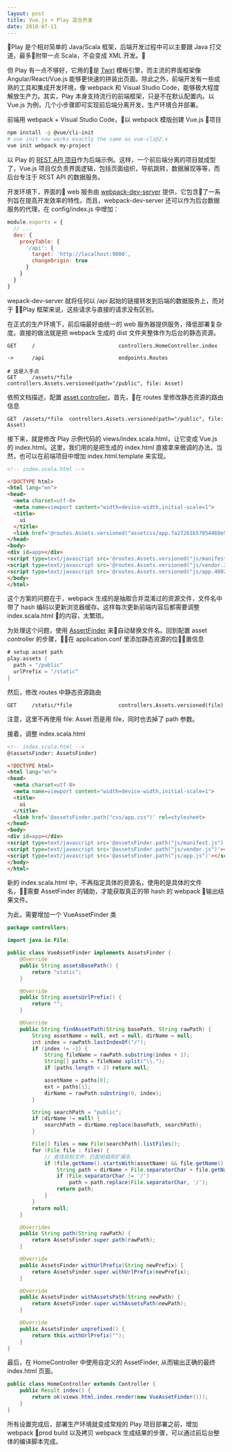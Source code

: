 ```yaml
---
layout: post
title: Vue.js + Play 混合开发
date: 2018-07-11
---
```

Play 是个相对简单的 Java/Scala 框架，后端开发过程中可以主要跟 Java 打交道，最多附带一点 Scala，不会变成 XML 开发。

但 Play 有一点不够好，它用的是 [Twirl](https://github.com/playframework/twirl) 模板引擎，而主流的界面框架像 Angular/React/Vue.js 能够更快速的拼装出页面。除此之外，前端开发有一些成熟的工具和集成开发环境，像 webpack 和 Visual Studio Code，能够极大程度解放生产力。其实，Play 本身支持流行的前端框架，只是不在默认配置内。以 Vue.js 为例，几个小步骤即可实现前后端分离开发，生产环境合并部署。

前端用 webpack + Visual Studio Code，以 webpack 模版创建 Vue.js 项目

```bash
npm install -g @vue/cli-init
# vue init now works exactly the same as vue-cli@2.x
vue init webpack my-project
```

以 Play 的 [REST API 项目](https://github.com/playframework/play-java-rest-api-example/tree/2.6.x)作为后端示例。这样，一个前后端分离的项目就成型了，Vue.js 项目仅负责界面逻辑，包括页面组织，导航跳转，数据展现等等，而后台专注于 REST API 的数据服务。

开发环境下，界面的 web 服务由 [webpack-dev-server](https://webpack.js.org/guides/development/#using-webpack-dev-server) 提供，它包含了一系列旨在提高开发效率的特性。而且，webpack-dev-server 还可以作为后台数据服务的代理，在 config/index.js 中增加：

```Javascript
module.exports = {
  // ...
  dev: {
    proxyTable: {
      '/api': {
        target: 'http://localhost:9000',
        changeOrigin: true
      }
    }
  }
}
```

wepack-dev-server 就将任何以 /api 起始的链接转发到后端的数据服务上，而对于 Play 框架来说，这些请求与直接的请求没有区别。

在正式的生产环境下，前后端最好由统一的 web 服务器提供服务，降低部署复杂度。直接的做法就是把 webpack 生成的 dist 文件夹整体作为后台的静态资源。

```
GET     /                           controllers.HomeController.index

->      /api                        endpoints.Routes

# 这是入手点
GET     /assets/*file               controllers.Assets.versioned(path="/public", file: Asset)
```
依照文档描述，配置 [asset controller](https://www.playframework.com/documentation/2.6.x/AssetsOverview#the-assets-controller)。首先，在 routes 里修改静态资源的路由信息
```
GET  /assets/*file  controllers.Assets.versioned(path="/public", file: Asset)
```
接下来，就是修改 Play 示例代码的 views/index.scala.html，让它变成 Vue.js 的 index.html。这里，我们用的是把生成的 index.html 直接拿来微调的办法，当然，也可以在前端项目中增加 index.html.template 来实现。
```html
<!-- index.scala.html -->

<!DOCTYPE html>
<html lang="en">
<head>
  <meta charset=utf-8>
  <meta name=viewport content="width=device-width,initial-scale=1">
  <title>
    ui
  </title>
  <link href='@routes.Assets.versioned("assetcss/app.7a27261b57054469e5aa6196ff2a634a0e36368a.css")' rel=stylesheet>
</head>
<body>
<div id=app></div>
<script type=text/javascript src='@routes.Assets.versioned("js/manifest.fb1c0051aa2af0e62d3de62c6c374b87838ecf9b.js")'></script>
<script type=text/javascript src='@routes.Assets.versioned("js/vendor.31e2f39332bf57cfb205484cc04b7d2f30ab6107.js")'></script>
<script type=text/javascript src='@routes.Assets.versioned("js/app.48022844b9ea394376dd0906cc890dd6269c3ade.js")'></script>
</body>
</html>
```
这个方案的问题在于，webpack 生成的是抽取合并混淆过的资源文件，文件名中带了 hash 编码以更新浏览器缓存。这样每次更新前端内容后都需要调整 index.scala.html 的内容，太繁琐。

为处理这个问题，使用 [AssertFinder](https://www.playframework.com/documentation/2.6.x/AssetsOverview#using-configuration-and-assetsfinder) 来自动替换文件名。回到配置 asset controller 的步骤，在 application.conf 里添加静态资源的位置信息
```Scala
# setup asset path
play.assets {
  path = "/public"
  urlPrefix = "/static"
}
```
然后，修改 routes 中静态资源路由
```
GET     /static/*file               controllers.Assets.versioned(file)
```
注意，这里不再使用 file: Asset 而是用 file，同时也去掉了 path 参数。

接着，调整 index.scala.html
```html
<!-- index.scala.html -->
@(assetsFinder: AssetsFinder)

<!DOCTYPE html>
<html lang="en">
<head>
  <meta charset=utf-8>
  <meta name=viewport content="width=device-width,initial-scale=1">
  <title>
    ui
  </title>
  <link href='@assetsFinder.path("css/app.css")' rel=stylesheet>
</head>
<body>
<div id=app></div>
<script type=text/javascript src='@assetsFinder.path("js/manifest.js")'></script>
<script type=text/javascript src='@assetsFinder.path("js/vendor.js")'></script>
<script type=text/javascript src='@assetsFinder.path("js/app.js")'></script>
</body>
</html>
```
新的 index.scala.html 中，不再指定具体的资源名，使用的是具体的文件名，需要 AssetFinder 的辅助，才能获取真正的带 hash 的 webpack 输出结果文件。

为此，需要增加一个 VueAssetFinder 类
``` Java
package controllers;

import java.io.File;

public class VueAssetFinder implements AssetsFinder {
    @Override
    public String assetsBasePath() {
        return "static";
    }

    @Override
    public String assetsUrlPrefix() {
        return "";
    }

    @Override
    public String findAssetPath(String basePath, String rawPath) {
        String assetName = null, ext = null, dirName = null;
        int index = rawPath.lastIndexOf("/");
        if (index != -1) {
            String fileName = rawPath.substring(index + 1);
            String[] paths = fileName.split("\\.");
            if (paths.length < 2) return null;

            assetName = paths[0];
            ext = paths[1];
            dirName = rawPath.substring(0, index);
        }

        String searchPath = "public";
        if (dirName != null) {
            searchPath = dirName.replace(basePath, searchPath);
        }

        File[] files = new File(searchPath).listFiles();
        for (File file : files) {
            // 查找目标文件，匹配前缀和扩展名
            if (file.getName().startsWith(assetName) && file.getName().endsWith(ext)) {
                String path = dirName + File.separatorChar + file.getName();
                if (File.separatorChar != '/')
                    path = path.replace(File.separatorChar, '/');
                return path;
            }
        }
        return null;
    }

    @Overrides
    public String path(String rawPath) {
        return AssetsFinder.super.path(rawPath);
    }

    @Override
    public AssetsFinder withUrlPrefix(String newPrefix) {
        return AssetsFinder.super.withUrlPrefix(newPrefix);
    }

    @Override
    public AssetsFinder withAssetsPath(String newPath) {
        return AssetsFinder.super.withAssetsPath(newPath);
    }

    @Override
    public AssetsFinder unprefixed() {
        return this.withUrlPrefix("");
    }
}
```

最后，在 HomeController 中使用自定义的 AssetFinder, 从而输出正确的最终 index.html 页面。
```Java
public class HomeController extends Controller {
    public Result index() {
        return ok(views.html.index.render(new VueAssetFinder()));
    }
}
```
所有设置完成后，部署生产环境就变成常规的 Play 项目部署之前，增加 webpack prod build 以及拷贝 webpack 生成结果的步骤，可以通过前后台整体的编译脚本完成。
